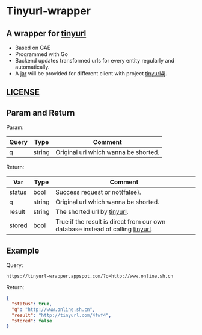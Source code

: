 Tinyurl-wrapper
=============

A wrapper for [tinyurl](http://www.tinyurl.com)
-------

- Based on GAE
- Programmed with Go
- Backend updates transformed urls for every entity regularly and automatically.
- A [jar](https://github.com/XinyueZ/tinyurl4j/tree/master/tinyurl4j/release) will be provided for different client with project [tinyurl4j](https://github.com/XinyueZ/tinyurl4j).


[LICENSE](https://github.com/XinyueZ/tinyurl-wrapper/blob/master/LICENSE)
-------

Param and Return
-------

Param:

Query   |Type       |Comment
--------|---------|---------
q       |string  |Original url which wanna be shorted.

Return:

Var      |Type     |Comment
---------|---------|---------
status   |bool     |Success request or not(false).
q        |string   |Original url which wanna be shorted.
result   |string   |The shorted url by [tinyurl](http://www.tinyurl.com).
stored   |bool     |True if the result is direct from our own database instead of calling [tinyurl](http://www.tinyurl.com).


Example  
-------

Query:

```
https://tinyurl-wrapper.appspot.com/?q=http://www.online.sh.cn
```

Return:

```json
{
  "status": true,
  "q": "http://www.online.sh.cn",
  "result": "http://tinyurl.com/4fwf4",
  "stored": false
}
```
